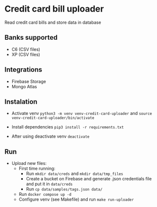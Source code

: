 # Credit card bill uploader

Read credit card bills and store data in database

## Banks supported
- C6 (CSV files)
- XP (CSV files)

## Integrations
- Firebase Storage
- Mongo Atlas

## Instalation
- Activate venv `python3 -m venv venv-credit-card-uploader` and `source venv-credit-card-uploader/bin/activate`

- Install dependencies `pip3 install -r requirements.txt`

- After using deactivate venv `deactivate`

## Run
- Upload new files:
    - First time running:
        - Run `mkdir data/creds` and `mkdir data/tmp_files`
        - Create a bucket on Firebase and generate .json credentials file and put it in `data/creds`
        - Run `cp data/samples/tags.json data/`
  - Run `docker compose up -d`
  - Configure venv (see Makefile) and run `make run-uploader`
